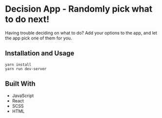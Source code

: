 # Decision App - Randomly pick what to do next!
Having trouble deciding on what to do? Add your options to the app, and let the app pick one of them for you. 

## Installation and Usage
```
yarn install
yarn run dev-server
```

## Built With
- JavaScript
- React
- SCSS
- HTML